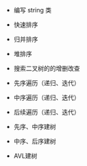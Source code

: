 + 编写 string 类

+ 快速排序

+ 归并排序

+ 堆排序

+ 搜索二叉树的的增删改查

+ 先序遍历（递归、迭代）

+ 中序遍历（递归、迭代）

+ 后续遍历（递归、迭代）

+ 先序、中序建树

+ 中序、后序建树

+ AVL建树

